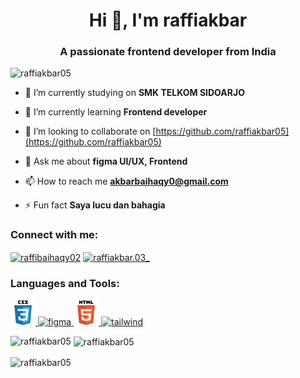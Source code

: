 <h1 align="center">Hi 👋, I'm raffiakbar</h1>
<h3 align="center">A passionate frontend developer from India</h3>

<p align="left"> <img src="https://komarev.com/ghpvc/?username=raffiakbar05&label=Profile%20views&color=0e75b6&style=flat" alt="raffiakbar05" /> </p>

- 🔭 I’m currently studying on **SMK TELKOM SIDOARJO**

- 🌱 I’m currently learning **Frontend developer**

- 👯 I’m looking to collaborate on [https://github.com/raffiakbar05](https://github.com/raffiakbar05)

- 💬 Ask me about **figma UI/UX, Frontend**

- 📫 How to reach me **akbarbaihaqy0@gmail.com**

- ⚡ Fun fact **Saya lucu dan bahagia**

<h3 align="left">Connect with me:</h3>
<p align="left">
<a href="https://linkedin.com/in/raffibaihaqy02" target="blank"><img align="center" src="https://raw.githubusercontent.com/rahuldkjain/github-profile-readme-generator/master/src/images/icons/Social/linked-in-alt.svg" alt="raffibaihaqy02" height="30" width="40" /></a>
<a href="https://instagram.com/raffiakbar.03_" target="blank"><img align="center" src="https://raw.githubusercontent.com/rahuldkjain/github-profile-readme-generator/master/src/images/icons/Social/instagram.svg" alt="raffiakbar.03_" height="30" width="40" /></a>
</p>

<h3 align="left">Languages and Tools:</h3>
<p align="left"> <a href="https://www.w3schools.com/css/" target="_blank" rel="noreferrer"> <img src="https://raw.githubusercontent.com/devicons/devicon/master/icons/css3/css3-original-wordmark.svg" alt="css3" width="40" height="40"/> </a> <a href="https://www.figma.com/" target="_blank" rel="noreferrer"> <img src="https://www.vectorlogo.zone/logos/figma/figma-icon.svg" alt="figma" width="40" height="40"/> </a> <a href="https://www.w3.org/html/" target="_blank" rel="noreferrer"> <img src="https://raw.githubusercontent.com/devicons/devicon/master/icons/html5/html5-original-wordmark.svg" alt="html5" width="40" height="40"/> </a> <a href="https://tailwindcss.com/" target="_blank" rel="noreferrer"> <img src="https://www.vectorlogo.zone/logos/tailwindcss/tailwindcss-icon.svg" alt="tailwind" width="40" height="40"/> </a> </p>

<p><img align="left" src="https://github-readme-stats.vercel.app/api/top-langs?username=raffiakbar05&show_icons=true&locale=en&layout=compact" alt="raffiakbar05" /></p>

<p>&nbsp;<img align="center" src="https://github-readme-stats.vercel.app/api?username=raffiakbar05&show_icons=true&locale=en" alt="raffiakbar05" /></p>

<p><img align="center" src="https://github-readme-streak-stats.herokuapp.com/?user=raffiakbar05&" alt="raffiakbar05" /></p>
